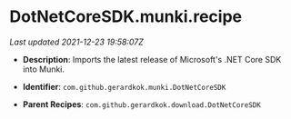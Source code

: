 # DotNetCoreSDK.munki.recipe

_Last updated 2021-12-23 19:58:07Z_

- **Description**: Imports the latest release of Microsoft's .NET Core SDK into Munki.

- **Identifier**: `com.github.gerardkok.munki.DotNetCoreSDK`

- **Parent Recipes**: `com.github.gerardkok.download.DotNetCoreSDK`